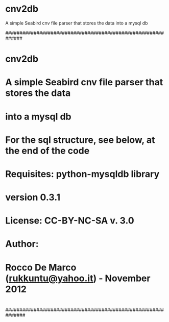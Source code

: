 cnv2db
======

 A simple Seabird cnv file parser that stores the data into a mysql db

##############################################################
#
# cnv2db 
# 
# A simple Seabird cnv file parser that stores the data
# into a mysql db 
#
# For the sql structure, see below, at the end of the code 
#
# Requisites: python-mysqldb library
# version 0.3.1
# License: CC-BY-NC-SA v. 3.0
# Author:
# Rocco De Marco (rukkuntu@yahoo.it) - November 2012
#
###############################################################